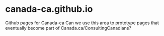 # canada-ca.github.io
Github pages for Canada-ca
Can we use this area to prototype pages that eventually become part of Canada.ca/ConsultingCanadians?
